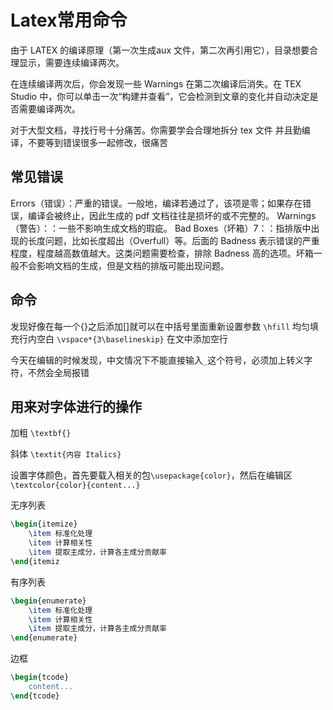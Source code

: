 # Latex常用命令

由于 LATEX 的编译原理（第一次生成aux 文件，第二次再引用它），目录想要合理显示，需要连续编译两次。    

在连续编译两次后，你会发现一些 Warnings 在第二次编译后消失。在 TEX Studio 中，你可以单击一次“构建并查看”，它会检测到文章的变化并自动决定是否需要编译两次。  

对于大型文档，寻找行号十分痛苦。你需要学会合理地拆分 tex 文件
并且勤编译，不要等到错误很多一起修改，很痛苦

## 常见错误

Errors（错误）：严重的错误。一般地，编译若通过了，该项是零；如果存在错误，编译会被终止，因此生成的 pdf 文档往往是损坏的或不完整的。 
Warnings（警告）：：一些不影响生成文档的瑕疵。 
Bad Boxes（坏箱）7：：指排版中出现的长度问题，比如长度超出（Overfull）等。后面的 Badness 表示错误的严重程度，程度越高数值越大。这类问题需要检查，排除 Badness 高的选项。坏箱一般不会影响文档的生成，但是文档的排版可能出现问题。

## 命令

发现好像在每一个{}之后添加[]就可以在中括号里面重新设置参数 
`\hfill`   均匀填充行内空白 
`\vspace*{3\baselineskip}`  在文中添加空行      

今天在编辑的时候发现，中文情况下不能直接输入`_`这个符号，必须加上转义字符，不然会全局报错



## 用来对字体进行的操作

加粗 `\textbf{}`

斜体 `\textit{内容 Italics}`

设置字体颜色，首先要载入相关的包`\usepackage{color}`，然后在编辑区`\textcolor{color}{content...}`

无序列表

```tex
\begin{itemize}
	\item 标准化处理
	\item 计算相关性
	\item 提取主成分，计算各主成分贡献率
\end{itemiz
```



有序列表

```tex
\begin{enumerate}
	\item 标准化处理
	\item 计算相关性
	\item 提取主成分，计算各主成分贡献率
\end{enumerate}
```



边框

```tex
\begin{tcode}
	content...
\end{tcode}
```







